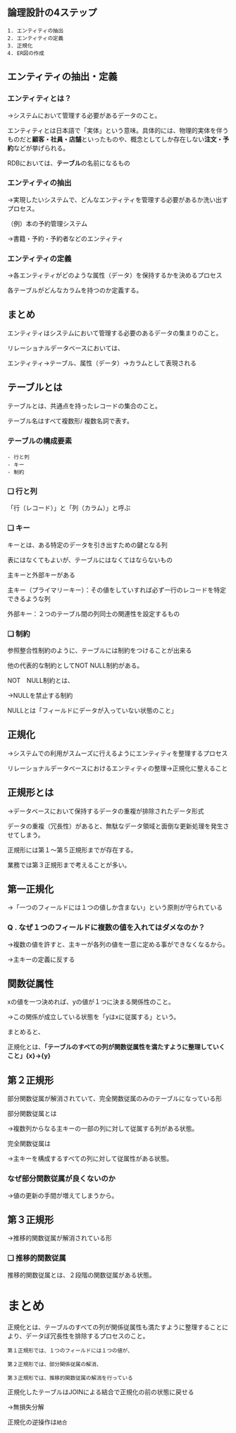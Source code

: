 ## 論理設計の4ステップ
```
1. エンティティの抽出
2. エンティティの定義
3. 正規化
4. ER図の作成
```
## エンティティの抽出・定義

### エンティティとは？

→システムにおいて管理する必要があるデータのこと。

エンティティとは日本語で「実体」という意味。具体的には、物理的実体を伴うものだと**顧客・社員・店舗**といったものや、概念としてしか存在しない**注文・予約**などが挙げられる。

RDBにおいては、**テーブル**の名前になるもの

### エンティティの抽出

→実現したいシステムで、どんなエンティティを管理する必要があるか洗い出すプロセス。

（例）本の予約管理システム

→書籍・予約・予約者などのエンティティ

### エンティティの定義

→各エンティティがどのような属性（データ）を保持するかを決めるプロセス

各テーブルがどんなカラムを持つのか定義する。

## まとめ

エンティティはシステムにおいて管理する必要のあるデータの集まりのこと。

リレーショナルデータベースにおいては、

エンティティ→テーブル、属性（データ）→カラムとして表現される

## テーブルとは

テーブルとは、共通点を持ったレコードの集合のこと。

テーブル名はすべて複数形/ 複数名詞で表す。

### テーブルの構成要素
```
- 行と列
- キー
- 制約
```
### ❏ 行と列

「行（レコード）」と「列（カラム）」と呼ぶ

### ❏ キー

キーとは、ある特定のデータを引き出すための鍵となる列

表にはなくてもよいが、テーブルにはなくてはならないもの

主キーと外部キーがある

主キー（プライマリーキー）：その値をしていすれば必ず一行のレコードを特定できるような列

外部キー：２つのテーブル間の列同士の関連性を設定するもの

### ❏ 制約

参照整合性制約のように、テーブルには制約をつけることが出来る

他の代表的な制約としてNOT NULL制約がある。

NOT　NULL制約とは、

→NULLを禁止する制約

NULLとは「フィールドにデータが入っていない状態のこと」

## 正規化

→システムでの利用がスムーズに行えるようにエンティティを整理するプロセス

リレーショナルデータベースにおけるエンティティの整理→正規化に整えること

## 正規形とは

→データベースにおいて保持するデータの重複が排除されたデータ形式

データの重複（冗長性）があると、無駄なデータ領域と面倒な更新処理を発生させてしまう。

正規形には第１〜第５正規形までが存在する。

業務では第３正規形まで考えることが多い。

## 第一正規化

→「一つのフィールドには１つの値しか含まない」という原則が守られている

### Q . なぜ１つのフィールドに複数の値を入れてはダメなのか？

→複数の値を許すと、主キーが各列の値を一意に定める事ができなくなるから。

→主キーの定義に反する

## 関数従属性

xの値を一つ決めれば、yの値が１つに決まる関係性のこと。

→この関係が成立している状態を「yはxに従属する」という。

まとめると、

正規化とは、**「テーブルのすべての列が関数従属性を満たすように整理していくこと」{x}→{y}**

## 第２正規形

部分関数従属が解消されていて、完全関数従属のみのテーブルになっている形

部分関数従属とは

→複数列からなる主キーの一部の列に対して従属する列がある状態。

完全関数従属は

→主キーを構成するすべての列に対して従属性がある状態。

### なぜ部分関数従属が良くないのか

→値の更新の手間が増えてしまうから。

## 第３正規形

→推移的関数従属が解消されている形

### ❏ 推移的関数従属

推移的関数従属とは、２段階の関数従属がある状態。

# まとめ

正規化とは、テーブルのすべての列が関係従属性も満たすように整理することにより、データぼ冗長性を排除するプロセスのこと。
```
第１正規形では、１つのフィールドには１つの値が、

第２正規形では、部分関係従属の解消、

第３正規形では、推移的関数従属の解消を行っている
```
正規化したテーブルはJOINによる結合で正規化の前の状態に戻せる

→無損失分解

正規化の逆操作は`結合`
